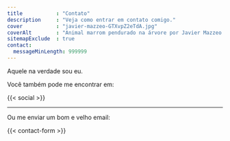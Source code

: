 ```yaml
---
title           : "Contato"
description     : "Veja como entrar em contato comigo."
cover           : "javier-mazzeo-GTXvpZ2eTdA.jpg"
coverAlt        : "Animal marrom pendurado na árvore por Javier Mazzeo."
sitemapExclude  : true
contact:
  messageMinLength: 999999
---
```


Aquele na verdade sou eu.

Você também pode me encontrar em:

{{< social >}}

---

Ou me enviar um bom e velho email:

{{< contact-form >}}
